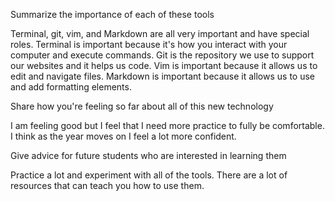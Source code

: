 Summarize the importance of each of these tools

Terminal, git, vim, and Markdown are all very important and have special roles. Terminal is important because it's how you interact with your computer and execute commands. Git is the repository we use to support our websites and it helps us code. Vim is important because it allows us to edit and navigate files. Markdown is important because it allows us to use and add formatting elements. 


Share how you're feeling so far about all of this new technology

I am feeling good but I feel that I need more practice to fully be comfortable. I think as the year moves on I feel a lot more confident.


Give advice for future students who are interested in learning them

Practice a lot and experiment with all of the tools. There are a lot of resources that can teach you how to use them. 

